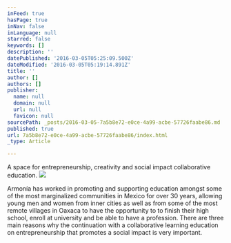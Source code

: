 ```yaml
---
inFeed: true
hasPage: true
inNav: false
inLanguage: null
starred: false
keywords: []
description: ''
datePublished: '2016-03-05T05:25:09.500Z'
dateModified: '2016-03-05T05:19:14.891Z'
title: ''
author: []
authors: []
publisher:
  name: null
  domain: null
  url: null
  favicon: null
sourcePath: _posts/2016-03-05-7a5b8e72-e0ce-4a99-acbe-57726faabe86.md
published: true
url: 7a5b8e72-e0ce-4a99-acbe-57726faabe86/index.html
_type: Article

---
```

A space for entrepreneurship, creativity and social impact collaborative education.
![](https://the-grid-user-content.s3-us-west-2.amazonaws.com/c4af043c-b483-48c2-99aa-e1386df22462.jpg)

Armonía has worked in promoting and supporting education amongst some of the most marginalized communities in Mexico for over 30 years, allowing young men and women from inner cities as well as from some of the most remote villages in Oaxaca to have the opportunity to to finish their high school, enroll at university and be able to have a profession. There are three main reasons why the continuation with a collaborative learning education on entrepreneurship that promotes a social impact is very important.